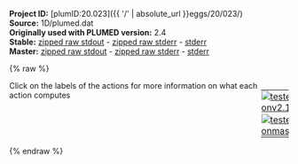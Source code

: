 **Project ID:** [plumID:20.023]({{ '/' | absolute_url }}eggs/20/023/)  
**Source:** 1D/plumed.dat  
**Originally used with PLUMED version:** 2.4  
**Stable:** [zipped raw stdout](plumed.dat.plumed.stdout.txt.zip) - [zipped raw stderr](plumed.dat.plumed.stderr.txt.zip) - [stderr](plumed.dat.plumed.stderr)  
**Master:** [zipped raw stdout](plumed.dat.plumed_master.stdout.txt.zip) - [zipped raw stderr](plumed.dat.plumed_master.stderr.txt.zip) - [stderr](plumed.dat.plumed_master.stderr)  

{% raw %}
<div style="width: 100%; float:left">
<div style="width: 90%; float:left" id="value_details_data/1D/plumed.dat"> Click on the labels of the actions for more information on what each action computes </div>
<div style="width: 10%; float:left"><table><tr><td style="padding:1px"><a href="plumed.dat.plumed.stderr"><img src="https://img.shields.io/badge/v2.10-passing-green.svg" alt="tested onv2.10" /></a></td></tr><tr><td style="padding:1px"><a href="plumed.dat.plumed_master.stderr"><img src="https://img.shields.io/badge/master-passing-green.svg" alt="tested onmaster" /></a></td></tr></table></div></div>
<pre style="width=97%;">
<b name="data/1D/plumed.datphi" onclick='showPath("data/1D/plumed.dat","data/1D/plumed.datphi","data/1D/plumed.datphi","black")'>phi</b><span style="display:none;" id="data/1D/plumed.datphi">The TORSION action with label <b>phi</b> calculates the following quantities:<table  align="center" frame="void" width="95%" cellpadding="5%"><tr><td width="5%"><b> Quantity </b>  </td><td width="5%"><b> Type </b>  </td><td><b> Description </b> </td></tr><tr><td width="5%">phi</td><td width="5%"><font color="black">scalar</font></td><td>the TORSION involving these atoms</td></tr></table></span>: <span class="plumedtooltip" style="color:green">TORSION<span class="right">Calculate a torsional angle. <a href="https://www.plumed.org/doc-master/user-doc/html/_t_o_r_s_i_o_n.html" style="color:green">More details</a><i></i></span></span> <span class="plumedtooltip">ATOMS<span class="right">the four atoms involved in the torsional angle<i></i></span></span>=5,7,9,15
<b name="data/1D/plumed.datpsi" onclick='showPath("data/1D/plumed.dat","data/1D/plumed.datpsi","data/1D/plumed.datpsi","black")'>psi</b><span style="display:none;" id="data/1D/plumed.datpsi">The TORSION action with label <b>psi</b> calculates the following quantities:<table  align="center" frame="void" width="95%" cellpadding="5%"><tr><td width="5%"><b> Quantity </b>  </td><td width="5%"><b> Type </b>  </td><td><b> Description </b> </td></tr><tr><td width="5%">psi</td><td width="5%"><font color="black">scalar</font></td><td>the TORSION involving these atoms</td></tr></table></span>: <span class="plumedtooltip" style="color:green">TORSION<span class="right">Calculate a torsional angle. <a href="https://www.plumed.org/doc-master/user-doc/html/_t_o_r_s_i_o_n.html" style="color:green">More details</a><i></i></span></span> <span class="plumedtooltip">ATOMS<span class="right">the four atoms involved in the torsional angle<i></i></span></span>=7,9,15,17
<b name="data/1D/plumed.datmetad" onclick='showPath("data/1D/plumed.dat","data/1D/plumed.datmetad","data/1D/plumed.datmetad","black")'>metad</b><span style="display:none;" id="data/1D/plumed.datmetad">The METAD action with label <b>metad</b> calculates the following quantities:<table  align="center" frame="void" width="95%" cellpadding="5%"><tr><td width="5%"><b> Quantity </b>  </td><td width="5%"><b> Type </b>  </td><td><b> Description </b> </td></tr><tr><td width="5%">metad.bias</td><td width="5%"><font color="black">scalar</font></td><td>the instantaneous value of the bias potential</td></tr></table></span>: <span class="plumedtooltip" style="color:green">METAD<span class="right">Used to performed metadynamics on one or more collective variables. <a href="https://www.plumed.org/doc-master/user-doc/html/_m_e_t_a_d.html" style="color:green">More details</a><i></i></span></span> <span class="plumedtooltip">ARG<span class="right">the labels of the scalars on which the bias will act<i></i></span></span>=<b name="data/1D/plumed.datphi">phi</b> <span class="plumedtooltip">PACE<span class="right">the frequency for hill addition<i></i></span></span>=500 <span class="plumedtooltip">HEIGHT<span class="right">the heights of the Gaussian hills<i></i></span></span>=1.0 <span class="plumedtooltip">SIGMA<span class="right">the widths of the Gaussian hills<i></i></span></span>=0.3 <span class="plumedtooltip">BIASFACTOR<span class="right">use well tempered metadynamics and use this bias factor<i></i></span></span>=10.0 <span class="plumedtooltip">TEMP<span class="right">the system temperature - this is only needed if you are doing well-tempered metadynamics<i></i></span></span>=300.0 <span class="plumedtooltip">FILE<span class="right"> a file in which the list of added hills is stored<i></i></span></span>=HILLS
<span class="plumedtooltip" style="color:green">PRINT<span class="right">Print quantities to a file. <a href="https://www.plumed.org/doc-master/user-doc/html/_p_r_i_n_t.html" style="color:green">More details</a><i></i></span></span> <span class="plumedtooltip">STRIDE<span class="right"> the frequency with which the quantities of interest should be output<i></i></span></span>=100 <span class="plumedtooltip">ARG<span class="right">the labels of the values that you would like to print to the file<i></i></span></span>=<b name="data/1D/plumed.datphi">phi</b>,<b name="data/1D/plumed.datpsi">psi</b>,<b name="data/1D/plumed.datmetad">metad.bias</b> <span class="plumedtooltip">FILE<span class="right">the name of the file on which to output these quantities<i></i></span></span>=COLVAR
</pre>
{% endraw %}
